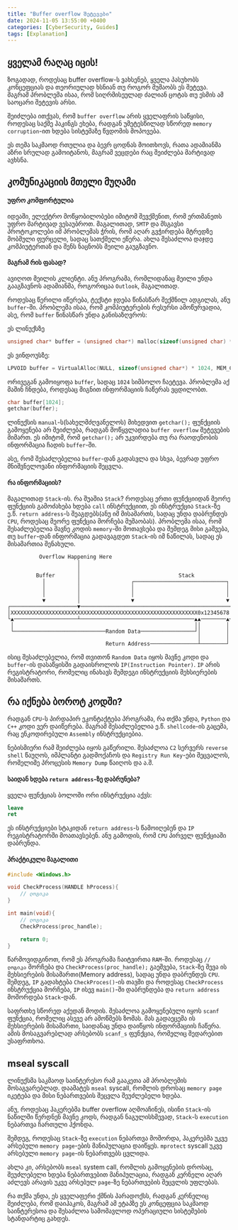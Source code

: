 ```yaml
---
title: "Buffer overflow შეტევები"
date: 2024-11-05 13:55:00 +0400
categories: [CyberSecurity, Guides]
tags: [Explanation]
---
```


## ყველამ რაღაც იცის!

ზოგადად, როდესაც buffer overflow-ს ვახსენებ, ყველა პასუხობს კონცეფციას და თეორიულად ხსნიან თუ როგორ მუშაობს ეს შეტევა. მაგრამ პრობლემა ისაა, რომ სიღრმისეულად ძალიან ცოტას თუ ესმის ამ საოცარი შეტევის არსი.

შეიძლება ითქვას, რომ `buffer overflow` არის ყველაფრის საწყისი, როდესაც საქმე ჰაკინგს ეხება, რადგან უმეტესწილად სწორედ `memory corruption`-ით ხდება სისტემაზე წვდომის მოპოვება.

ეს თემა საკმაოდ რთულია და ბევრ ცოდნას მოითხოვს, რათა ადამიანმა აზრი სრულად გამოიტანოს, მაგრამ ვეცდები რაც შეიძლება მარტივად ავხსნა.

## კომუნიკაციის მთელი მუღამი

#### უფრო კომფორტულია

იდეაში, ელექტრო მოწყობილობები იმიტომ შევქმენით, რომ ერთმანეთს უფრო მარტივად ვესაუბროთ. მაგალითად, `SMTP` და მსგავსი პროტოკოლები იმ პრობლემას ჭრის, რომ აღარ გვჭირდება მტრედზე მობმული ფურცელი, სადაც სათქმელი ეწერა. ახლა შესაძლოა დაჯდე კომპიუტერთან და შენს ნაცნობს მეილი გაუგზავნო.

#### მაგრამ რის ფასად?

ავიღოთ მეილის კლიენტი. ანუ პროგრამა, რომლიდანაც მეილი უნდა გააგზავნოს ადამიანმა, როგორიცაა `Outlook`, მაგალითად.

როდესაც წერილი იწერება, ტექსტი ჯდება წინასწარ შექმნილ ადგილას, ანუ `buffer`-ში. პრობლემა ისაა, რომ კომპიუტერების რესურსი ამოწურვადია, ასე, რომ `buffer` წინასწარ უნდა განისაზღვროს:

ეს ლინუქსზე
```cpp
unsigned char* buffer = (unsigned char*) malloc(sizeof(unsigned char) * 1024);
```

ეს ვინდოუსზე:
```cpp
LPVOID buffer = VirtualAlloc(NULL, sizeof(unsigned char*) * 1024, MEM_COMMIT | MEM_RESERVE, PAGE_READWRITE);
```

ორივეგან გამოიყოფა `buffer`, სადაც `1024` სიმბოლო ჩაეტევა. პრობლემა აქ მაშინ ჩნდება, როდესაც შიგნით ინფორმაციის ჩაწერას ვცდილობთ.

```cpp
char buffer[1024];
getchar(buffer);
```

ლინუქსის `manual`-ს(სახელმძღვანელოს) მიხედვით `getchar();` ფუნქციის გამოყენება არ შეიძლება, რადგან მოწყვლადია `buffer overflow` შეტევების მიმართ. ეს იმიტომ, რომ `getchar();` არ უკვირდება თუ რა რაოდენობის ინფორმაცია ჩადის `buffer`-ში.

ასე, რომ შესაძლებელია `buffer`-დან გადასვლა და სხვა, ბევრად უფრო მნიშვნელოვანი ინფორმაციის შეცვლა.

#### რა ინფორმაციის?

მაგალითად `Stack`-ის. რა შუაშია `Stack`? როდესაც ერთი ფუნქციიდან მეორე ფუნქციის გამოძახება ხდება `call` ინსტრუქციით, ეს ინსტრუქცია `Stack`-ზე ე.წ. `return address`-ს შეაგდებს(ანუ იმ მისამართს, სადაც უნდა დაბრუნდეს `CPU`, როდესაც მეორე ფუნქცია მორჩება მუშაობას). პრობლემა ისაა, რომ შესაძლებელია მავნე კოდის `memory`-ში მოთავსება და შემდეგ მისი გაშვება, თუ `buffer`-დან ინფორმაცია გადავაგდეთ `Stack`-ის იმ ნაწილას, სადაც ეს მისამართია შენახული.

```
          Overflow Happening Here                                      
                      │                                                
                      │                                                
         Buffer       │                               Stack            
           │          │                ┌─────────────────────────────┐ 
           │          │                │                             │ 
           │          │                │                             │ 
           ▼          │                ▼                             ▼ 
┌─────────────────────▼───────────────────────────────────────────────┐
│XXXXXXXXXXXXXXXXXXXXXXXXXXXXXXXXXXXXXXXXXXXXXXXXXXXXXXXXXXX0x12345678│
└▲────────────────────┴────────────────────────────────────▲▲────────▲┘
 │                                                         ││        │ 
 └─────────────────────────────Random Data─────────────────┘│        │ 
                                                            │        │ 
                               Return Address───────────────┴────────┘ 
```

ისიც შესაძლებელია, რომ თვითონ `Random Data` იყოს მავნე კოდი და `buffer`-ის დასაწყისში გადაისროლოს `IP(Instruction Pointer)`. `IP` არის რეგისტრატორი, რომელიც ინახავს შემდეგი ინსტრუქციის მეხსიერების მისამართს.

## რა იქნება ბოროტ კოდში?

რადგან `CPU`-ს პირდაპირ ეკონტაქტება პროგრამა, რა თქმა უნდა, `Python` და `C++` კოდი ვერ დაიწერება. მაგრამ შესაძლებელია ე.წ. `shellcode`-ის გაცემა, რაც ენკოდირებული `Assembly` ინსტრუქციებია.

ნებისმიერი რამ შეიძლება იყოს გაწერილი. შესაძლოა `C2` სერვერს `reverse shell` წაუღოს, იმპლანტი გადმოქაჩოს და `Registry Run Key`-ები შეცვალოს, რომელიმე პროცესის `Memory Dump` წაიღოს და ა.შ.

#### საიდან ხდება `return address`-ზე დაბრუნება?

ყველა ფუნქციას ბოლოში ორი ინსტრუქცია აქვს:

```nasm
leave
ret
```

ეს ინსტრუქციები სტაკიდან `return address`-ს წამოიღებენ და `IP` რეგისტრატორში მოათავსებენ. ანუ გამოდის, რომ `CPU` პირველ ფუნქციაში დაბრუნდა.

#### პრაქტიკული მაგალითი

```cpp
#include <Windows.h>

void CheckProcess(HANDLE hProcess){
	// ლოგიკა
}

int main(void){
	// ლოგიკა
	CheckProcess(proc_handle);

	return 0;
}
```

წარმოვიდგინოთ, რომ ეს პროგრამა ჩაიტვირთა `RAM`-ში. როდესაც `// ლოგიკა` მორჩება და `CheckProcess(proc_handle);` გაეშვება, `Stack`-ზე შევა ის მეხსიერების მისამართი(Memory address), სადაც უნდა დაბრუნდეს `CPU`. შემდეგ, `IP` გადახტება `CheckProces()`-ის თავში და როდესაც `CheckProcess` ინსტრუქცია მორჩება, `IP` ისევ `main()`-ში დაბრუნდება და `return address` მოშორდება `Stack`-დან.

საფრთხე სწორედ აქედან მოდის. შესაძლოა გამოყენებული იყოს `scanf` ფუნქცია, რომელიც ასევე არ ამოწმებს ზომას. მას გადაეცემა ის მეხსიერების მისამართი, საიდანაც უნდა დაიწყოს ინფორმაციის ჩაწერა. ამის მოსაგვარებლად არსებობს `scanf_s` ფუნქცია, რომელიც შედარებით უსაფრთხოა.

## mseal syscall

ლინუქსმა საკმაოდ საინტერესო რამ გააკეთა ამ პრობლემის მოსაგვარებლად. დაამატეს `mseal` syscall, რომლის დროსაც `memory page` იკეტება და მისი ნებართვების შეცვლა შეუძლებელი ხდება.

ანუ, როდესაც ჰაკერებმა buffer overflow აღმოაჩინეს, ისინი `Stack`-ის ნაწილში წერდნენ მავნე კოდს, რადგან ნაგულისხმევად, `Stack`-ს `execution` ნებართვა ჩართული ჰქონდა.

შემდეგ, როდესაც `Stack`-ზე `execution` ნებართვა მოშორდა, ჰაკერებმა უკვე არსებული `memory page`-ების მანიპულაცია დაიწყეს. `mprotect` syscall უკვე არსებული `memory page`-ის ნებართვებს ცვლიდა.

ახლა კი, არსებობს `mseal` system call, რომლის გამოყენების დროსაც, შეუძლებელი ხდება ნებართვებით მანიპულაცია, რადგან კერნელი აღარ აძლევს არავის უკვე არსებულ `page`-ზე ნებართვების შეცვლის უფლებას.

რა თქმა უნდა, ეს ყველაფერი ქმნის პარადოქსს, რადგან კერნელიც შეიძლება, რომ დაიჰაკოს, მაგრამ ამ ეტაპზე ეს კონცეფცია საკმაოდ საინტერესოა და შესაძლოა სამომავლოდ ოპერაციული სისტემების სტანდარტიც გახდეს.
